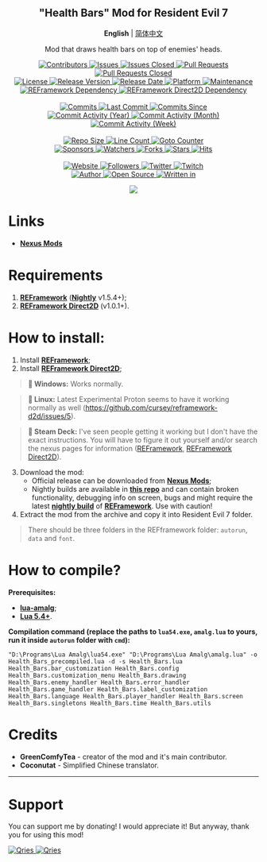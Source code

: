 <p align="center">
	<h2 align="center"><b>"Health Bars" Mod for Resident Evil 7</b></h2>
	<p align="center">
		<b>English</b> | <a href="README_CN.md">简体中文</a>
	</p>
	<p align="center">Mod that draws health bars on top of enemies' heads.</p>
</p>

<p align="center">
	<a href="https://github.com/GreenComfyTea/RE7-Health-Bars/graphs/contributors">
		<img alt="Contributors" src="https://custom-icon-badges.demolab.com/github/contributors/GreenComfyTea/RE7-Health-Bars?logo=person-add" />
	</a>
	<a href="https://github.com/GreenComfyTea/RE7-Health-Bars/issues">
		<img alt="Issues" src="https://custom-icon-badges.demolab.com/github/issues/GreenComfyTea/RE7-Health-Bars?logo=issue-opened" />
	</a>
	<a href="https://github.com/GreenComfyTea/RE7-Health-Bars/issues">
		<img alt="Issues Closed" src="https://custom-icon-badges.demolab.com/github/issues-closed/GreenComfyTea/RE7-Health-Bars?logo=issue-closed" />
	</a>
	<a href="https://github.com/GreenComfyTea/RE7-Health-Bars/pulls">
		<img alt="Pull Requests" src="https://custom-icon-badges.demolab.com/github/issues-pr/GreenComfyTea/RE7-Health-Bars?logo=git-pull-request" />
	</a>
	<a href="https://github.com/GreenComfyTea/RE7-Health-Bars/pulls">
		<img alt="Pull Requests Closed" src="https://custom-icon-badges.demolab.com/github/issues-pr-closed/GreenComfyTea/RE7-Health-Bars?logo=git-pull-request-closed" />
	</a>
	<br>
	<a href="https://github.com/GreenComfyTea/RE7-Health-Bars/blob/main/LICENSE">
		<img alt="License" src="https://custom-icon-badges.demolab.com/github/license/GreenComfyTea/RE7-Health-Bars?logo=law" />
	</a>
	<a href="https://github.com/GreenComfyTea/RE7-Health-Bars/releases">
		<img alt="Release Version" src="https://custom-icon-badges.demolab.com/github/v/release/GreenComfyTea/RE7-Health-Bars?logo=tag" />
	</a>
	<a href="https://github.com/GreenComfyTea/RE7-Health-Bars/releases">
		<img alt="Release Date" src="https://custom-icon-badges.demolab.com/github/release-date/GreenComfyTea/RE7-Health-Bars?logo=clock" />
	</a>
	<a href="">
		<img alt="Platform" src="https://custom-icon-badges.demolab.com/badge/platform-win%20%7C%20linux%20%7C%20steam%20deck-blue?logo=device-desktop" />
	</a>
	<a href="">
		<img alt="Maintenance" src="https://custom-icon-badges.demolab.com/maintenance/yes/2024?logo=tools" />
	</a>
	<br>
	<a href="https://nexusmods.com/residentevil22019/mods/1097">
		<img alt="REFramework Dependency" src="https://custom-icon-badges.demolab.com/badge/dependency-REFramework%20v1.5.4%2B-green?logo=package-dependencies" />
	</a>
   	<a href="https://nexusmods.com/residentevil22019/mods/1475">
		<img alt="REFramework Direct2D Dependency" src="https://custom-icon-badges.demolab.com/badge/dependency-REFramework%20Direct2D%20v1.0.1%2B-yellow?logo=package-dependencies" />
	</a>
		<br>
	<br>
	<a href="https://github.com/GreenComfyTea/RE7-Health-Bars/commits/main">
		<img alt="Commits" src="https://custom-icon-badges.demolab.com/github/commit-activity/t/GreenComfyTea/RE7-Health-Bars?logo=git-commit" />
	</a>
	<a href="https://github.com/GreenComfyTea/RE7-Health-Bars/commits/main">
		<img alt="Last Commit" src="https://custom-icon-badges.demolab.com/github/last-commit/GreenComfyTea/RE7-Health-Bars?logo=git-commit" />
	</a>
	<a href="https://github.com/GreenComfyTea/RE7-Health-Bars/commits/main">
		<img alt="Commits Since" src="https://custom-icon-badges.demolab.com/github/commits-since/GreenComfyTea/RE7-Health-Bars/latest?logo=git-commit" />
	</a>
	<br>
	<a href="https://github.com/GreenComfyTea/RE7-Health-Bars/graphs/commit-activity">
		<img alt="Commit Activity (Year)" src="https://custom-icon-badges.demolab.com/github/commit-activity/y/GreenComfyTea/RE7-Health-Bars?logo=pulse" />
	</a>
	<a href="https://github.com/GreenComfyTea/RE7-Health-Bars/graphs/commit-activity">
		<img alt="Commit Activity (Month)" src="https://custom-icon-badges.demolab.com/github/commit-activity/m/GreenComfyTea/RE7-Health-Bars?logo=pulse" />
	</a>
	<a href="https://github.com/GreenComfyTea/RE7-Health-Bars/graphs/commit-activity">
		<img alt="Commit Activity (Week)" src="https://custom-icon-badges.demolab.com/github/commit-activity/w/GreenComfyTea/RE7-Health-Bars?logo=pulse" />
	</a>
	<br>
	<br>
	<a href="">
		<img alt="Repo Size" src="https://custom-icon-badges.demolab.com/github/repo-size/GreenComfyTea/RE7-Health-Bars?logo=database" />
	</a>
	<a href="">
		<img alt="Line Count" src="https://sloc.xyz/github/GreenComfyTea/RE7-Health-Bars" />
	</a>
	<a href="">
		<img alt="Goto Counter" src="https://custom-icon-badges.demolab.com/github/search/GreenComfyTea/RE7-Health-Bars/goto?logo=git-compare" />
	</a>
	<br>
	<a href="https://github.com/sponsors/GreenComfyTea">
		<img alt="Sponsors" src="https://custom-icon-badges.demolab.com/github/sponsors/GreenComfyTea?logo=heart" />
	</a>
	<a href="https://github.com/GreenComfyTea/RE7-Health-Bars/watchers">
		<img alt="Watchers" src="https://custom-icon-badges.demolab.com/github/watchers/GreenComfyTea/RE7-Health-Bars?logo=eye" />
	</a>
	<a href="https://github.com/GreenComfyTea/RE7-Health-Bars/forks">
		<img alt="Forks" src="https://custom-icon-badges.demolab.com/github/forks/GreenComfyTea/RE7-Health-Bars?logo=repo-forked" />
	</a>
	<a href="https://github.com/GreenComfyTea/RE7-Health-Bars/stargazers">
		<img alt="Stars" src="https://custom-icon-badges.demolab.com/github/stars/GreenComfyTea/RE7-Health-Bars?logo=star" />
	</a>
	<a href="https://github.com/GreenComfyTea/RE7-Health-Bars/graphs/traffic">
		<img alt="Hits" src="https://custom-icon-badges.demolab.com/endpoint?url=https://hits.dwyl.com/GreenComfyTea/RE7-Health-Bars.json?color=blue&logo=eye" />
	</a>
	<br>
	<br>
	<a href="https://nexusmods.com/residentevil7/mods/132">
		<img alt="Website" src="https://custom-icon-badges.demolab.com/website?down_color=red&down_message=down&up_color=brightgreen&up_message=up&logo=link&url=https://nexusmods.com/residentevil7/mods/132" />
	</a>
	<a href="https://github.com/GreenComfyTea?tab=followers">
		<img alt="Followers" src="https://custom-icon-badges.demolab.com/github/followers/GreenComfyTea?logo=people" />
	</a>
	<a href="https://twitter.com/GreenComfyTea">
		<img alt="Twitter" src="https://img.shields.io/twitter/follow/GreenComfyTea?logo=twitter" />
	</a>
	<a href="https://twitch.tv/GreenComfyTea">
		<img alt="Twitch" src="https://img.shields.io/twitch/status/GreenComfyTea?logo=twitch" />
	</a>
	<br>
	<a href="https://github.com/GreenComfyTea">
		<img alt="Author" src="https://custom-icon-badges.demolab.com/badge/author-GreenComfyTea-green?logo=person" />
	</a>
	<a href="https://github.com/topics/open-source">
		<img alt="Open Source" src="https://img.shields.io/badge/open%20source-%20yes-brightgreen?logo=openvpn" />
	</a>
	<a href="https://cursey.github.io/reframework-book/index.html#lua-scripting">
		<img alt="Written in" src="https://custom-icon-badges.demolab.com/badge/written in-lua-000080?logo=terminal" />
	</a>
</p>

<p align="center">
	<a>
		<img align="center" src="https://github.com/GreenComfyTea/RE7-Health-Bars/assets/30152047/d01e72c7-3f64-4a9b-b20a-b95d90d098f0" />
	</a>
</p>

# Links
* **[Nexus Mods](https://nexusmods.com/residentevil7/mods/132)**

# Requirements
1. **[REFramework](https://nexusmods.com/residentevil7/mods/80)** (**[Nightly](https://github.com/praydog/REFramework-nightly/releases)** v1.5.4+);
2. **[REFramework Direct2D](https://www.nexusmods.com/residentevil7/mods/131)** (v1.0.1+).

# How to install:
1. Install **[REFramework](https://github.com/praydog/REFramework-nightly/releases)**;
2. Install **[REFramework Direct2D](https://www.nexusmods.com/residentevil7/mods/131)**;
>**:pushpin: Windows:** Works normally.

>**:pushpin: Linux:** Latest Experimental Proton seems to have it working normally as well (https://github.com/cursey/reframework-d2d/issues/5).

>**:pushpin: Steam Deck:** I've seen people getting it working but I don't have the exact instructions. You will have to figure it out yourself and/or search the nexus pages for information ([REFramework](https://nexusmods.com/residentevil22019/mods/1097), [REFramework Direct2D](https://nexusmods.com/monsterhunterrise/mods/134)).


3. Download the mod:
    * Official release can be downloaded from **[Nexus Mods](https://nexusmods.com/residentevil7/mods/132)**;
    * Nightly builds are available in **[this repo](https://github.com/GreenComfyTea/RE7-Health-Bars)** and can contain broken functionality, debugging info on screen, bugs and might require the latest **[nightly build](https://github.com/praydog/REFramework-nightly/releases)** of **[REFramework](https://nexusmods.com/residentevil7/mods/80)**. Use with caution!
4. Extract the mod from the archive and copy it into Resident Evil 7 folder.  

> There should be three folders in the REFframework folder: `autorun`, `data` and `font`.

# How to compile?
**Prerequisites:**
+ **[lua-amalg](https://github.com/siffiejoe/lua-amalg)**;    
+ **[Lua 5.4+](https://lua.org/)**.  

**Compilation command (replace the paths to `lua54.exe`, `amalg.lua` to yours, run it inside `autorun` folder with `cmd`):**

`"D:\Programs\Lua Amalg\lua54.exe" "D:\Programs\Lua Amalg\amalg.lua" -o Health_Bars_precompiled.lua -d -s Health_Bars.lua Health_Bars.bar_customization Health_Bars.config Health_Bars.customization_menu Health_Bars.drawing Health_Bars.enemy_handler Health_Bars.error_handler Health_Bars.game_handler Health_Bars.label_customization Health_Bars.language Health_Bars.player_handler Health_Bars.screen Health_Bars.singletons Health_Bars.time Health_Bars.utils`

# Credits
+ **GreenComfyTea** - creator of the mod and it's main contributor.   
+ **Coconutat** - Simplified Chinese translator.  

***
# Support

You can support me by donating! I would appreciate it! But anyway, thank you for using this mod!

 <a href="https://streamelements.com/GreenComfyTea/tip">
  <img alt="Qries" src="https://panels.twitch.tv/panel-48897356-image-c6155d48-b689-4240-875c-f3141355cb56">
</a>
<a href="https://ko-fi.com/GreenComfyTea">
  <img alt="Qries" src="https://panels.twitch.tv/panel-48897356-image-c2fcf835-87e4-408e-81e8-790789c7acbc">
</a>
